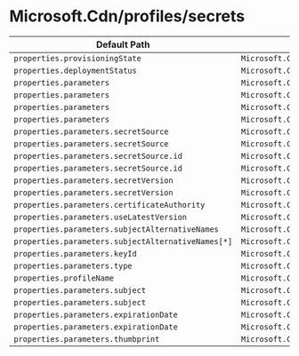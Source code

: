 # Microsoft.Cdn/profiles/secrets

| Default Path | Alias |
|---|---|
| `properties.provisioningState` | `Microsoft.Cdn/profiles/secrets/provisioningState` |
| `properties.deploymentStatus` | `Microsoft.Cdn/profiles/secrets/deploymentStatus` |
| `properties.parameters` | `Microsoft.Cdn/profiles/secrets/parameters.CustomerCertificate` |
| `properties.parameters` | `Microsoft.Cdn/profiles/secrets/parameters.UrlSigningKey` |
| `properties.parameters` | `Microsoft.Cdn/profiles/secrets/parameters` |
| `properties.parameters` | `Microsoft.Cdn/profiles/secrets/parameters.ManagedCertificate` |
| `properties.parameters.secretSource` | `Microsoft.Cdn/profiles/secrets/parameters.CustomerCertificate.secretSource` |
| `properties.parameters.secretSource` | `Microsoft.Cdn/profiles/secrets/parameters.UrlSigningKey.secretSource` |
| `properties.parameters.secretSource.id` | `Microsoft.Cdn/profiles/secrets/parameters.CustomerCertificate.secretSource.id` |
| `properties.parameters.secretSource.id` | `Microsoft.Cdn/profiles/secrets/parameters.UrlSigningKey.secretSource.id` |
| `properties.parameters.secretVersion` | `Microsoft.Cdn/profiles/secrets/parameters.CustomerCertificate.secretVersion` |
| `properties.parameters.secretVersion` | `Microsoft.Cdn/profiles/secrets/parameters.UrlSigningKey.secretVersion` |
| `properties.parameters.certificateAuthority` | `Microsoft.Cdn/profiles/secrets/parameters.CustomerCertificate.certificateAuthority` |
| `properties.parameters.useLatestVersion` | `Microsoft.Cdn/profiles/secrets/parameters.CustomerCertificate.useLatestVersion` |
| `properties.parameters.subjectAlternativeNames` | `Microsoft.Cdn/profiles/secrets/parameters.CustomerCertificate.subjectAlternativeNames` |
| `properties.parameters.subjectAlternativeNames[*]` | `Microsoft.Cdn/profiles/secrets/parameters.CustomerCertificate.subjectAlternativeNames[*]` |
| `properties.parameters.keyId` | `Microsoft.Cdn/profiles/secrets/parameters.UrlSigningKey.keyId` |
| `properties.parameters.type` | `Microsoft.Cdn/profiles/secrets/parameters.type` |
| `properties.profileName` | `Microsoft.Cdn/profiles/secrets/profileName` |
| `properties.parameters.subject` | `Microsoft.Cdn/profiles/secrets/parameters.CustomerCertificate.subject` |
| `properties.parameters.subject` | `Microsoft.Cdn/profiles/secrets/parameters.ManagedCertificate.subject` |
| `properties.parameters.expirationDate` | `Microsoft.Cdn/profiles/secrets/parameters.CustomerCertificate.expirationDate` |
| `properties.parameters.expirationDate` | `Microsoft.Cdn/profiles/secrets/parameters.ManagedCertificate.expirationDate` |
| `properties.parameters.thumbprint` | `Microsoft.Cdn/profiles/secrets/parameters.CustomerCertificate.thumbprint` |

